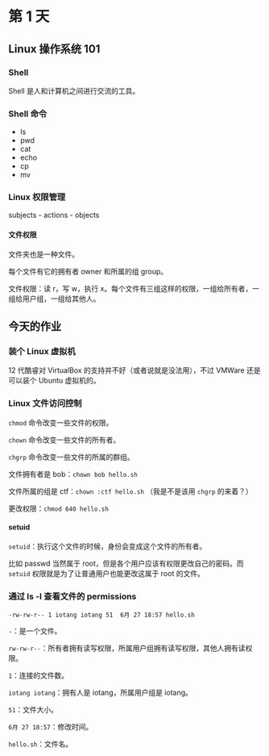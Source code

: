 # 第 1 天

## Linux 操作系统 101

### Shell

Shell 是人和计算机之间进行交流的工具。

### Shell 命令

- ls
- pwd
- cat
- echo
- cp
- mv

### Linux 权限管理

subjects - actions - objects

#### 文件权限

文件夹也是一种文件。

每个文件有它的拥有者 owner 和所属的组 group。

文件权限：读 r，写 w，执行 x。每个文件有三组这样的权限，一组给所有者，一组给用户组，一组给其他人。

## 今天的作业

### 装个 Linux 虚拟机

12 代酷睿对 VirtualBox 的支持并不好（或者说就是没法用），不过 VMWare 还是可以装个 Ubuntu 虚拟机的。

### Linux 文件访问控制

`chmod` 命令改变一些文件的权限。

`chown` 命令改变一些文件的所有者。

`chgrp` 命令改变一些文件的所属的群组。

文件拥有者是 bob：`chown bob hello.sh`

文件所属的组是 ctf：`chown :ctf hello.sh` （我是不是该用 `chgrp` 的来着？）

更改权限：`chmod 640 hello.sh`

#### setuid

`setuid`：执行这个文件的时候，身份会变成这个文件的所有者。

比如 passwd 当然属于 root，但是各个用户应该有权限更改自己的密码。而 `setuid` 权限就是为了让普通用户也能更改这属于 root 的文件。

### 通过 ls -l 查看文件的 permissions

`-rw-rw-r-- 1 iotang iotang 51  6月 27 18:57 hello.sh`

`-`：是一个文件。

`rw-rw-r--`：所有者拥有读写权限，所属用户组拥有读写权限，其他人拥有读权限。

`1`：连接的文件数。

`iotang iotang`：拥有人是 iotang，所属用户组是 iotang。

`51`：文件大小。

`6月 27 18:57`：修改时间。

`hello.sh`：文件名。
